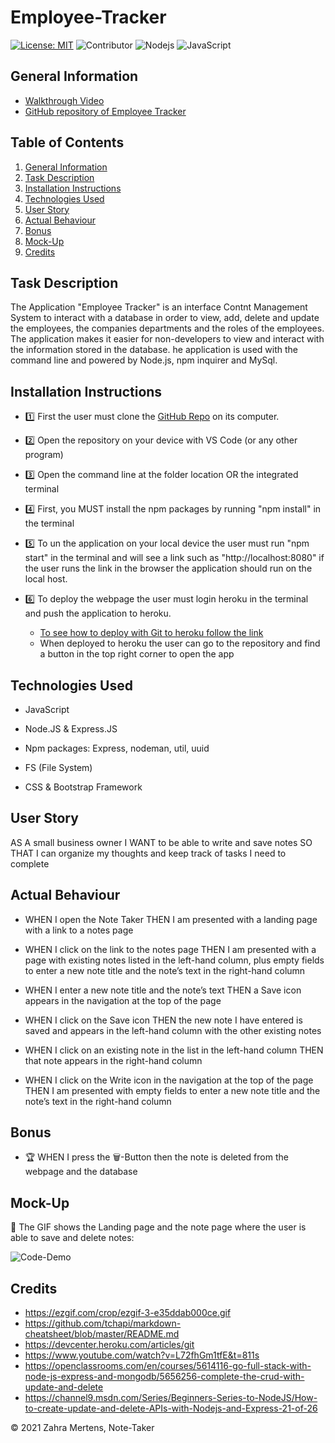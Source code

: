 # Employee-Tracker

[![License: MIT](https://img.shields.io/badge/License-MIT-yellow.svg)](https://opensource.org/licenses/MIT) ![Contributor](https://img.shields.io/badge/Contributor-1-green.svg) ![Nodejs](https://img.shields.io/badge/Npm-MySql-red.svg) ![JavaScript](https://img.shields.io/badge/Npm-Inquirer-red.svg)


## General Information
 
* [Walkthrough Video]()
* [GitHub repository of Employee Tracker](https://github.com/ZahraMertens/Employee-Tracker.git)


## Table of Contents
1. [General Information](#general-information)
2. [Task Description](#task-description)
3. [Installation Instructions](#installation-instructions)
5. [Technologies Used](#technologies-used)
6. [User Story](#user-story)
7. [Actual Behaviour](#actual-behaviour)
8. [Bonus](#bonus)
9. [Mock-Up](#mock-up)
10. [Credits](#credits)


## Task Description

The Application "Employee Tracker" is an interface Contnt Management System to interact with a database in order to view, add, delete and update the employees, the companies departments and the roles of the employees. The application makes it easier for non-developers to view and interact with the information stored in the database. he application is used with the command line and powered by Node.js, npm inquirer and MySql.

## Installation Instructions

* 1️⃣ First the user must clone the [GitHub Repo](https://github.com/ZahraMertens/Employee-Tracker.git) on its computer.

* 2️⃣ Open the repository on your device with VS Code (or any other program)

* 3️⃣ Open the command line at the folder location OR the integrated terminal 

* 4️⃣ First, you MUST install the npm packages by running "npm install" in the terminal

* 5️⃣ To un the application on your local device the user must run "npm start" in the terminal and will see a link such as "http://localhost:8080" if the user runs the link in the browser the application should run on the local host.

* 6️⃣ To deploy the webpage the user must login heroku in the terminal and push the application to heroku. 
   * [To see how to deploy with Git to heroku follow the link](https://devcenter.heroku.com/articles/git)
   * When deployed to heroku the user can go to the repository and find a button in the top right corner to open the app

## Technologies Used

* JavaScript

* Node.JS & Express.JS

* Npm packages: Express, nodeman, util, uuid

* FS (File System)

* CSS & Bootstrap Framework

## User Story

AS A small business owner I WANT to be able to write and save notes SO THAT I can organize my thoughts and keep track of tasks I need to complete

## Actual Behaviour

* WHEN I open the Note Taker THEN I am presented with a landing page with a link to a notes page

* WHEN I click on the link to the notes page THEN I am presented with a page with existing notes listed in the left-hand column, plus empty fields to enter a new note title and the note’s text in the right-hand column

* WHEN I enter a new note title and the note’s text
THEN a Save icon appears in the navigation at the top of the page

* WHEN I click on the Save icon THEN the new note I have entered is saved and appears in the left-hand column with the other existing notes

* WHEN I click on an existing note in the list in the left-hand column THEN that note appears in the right-hand column

* WHEN I click on the Write icon in the navigation at the top of the page THEN I am presented with empty fields to enter a new note title and the note’s text in the right-hand column


## Bonus

* 🏆 WHEN I press the 🗑️-Button then the note is deleted from the webpage and the database

## Mock-Up

🎥 The GIF shows the Landing page and the note page where the user is able to save and delete notes:

![Code-Demo](./assets/note.gif)

## Credits

* https://ezgif.com/crop/ezgif-3-e35ddab000ce.gif
* https://github.com/tchapi/markdown-cheatsheet/blob/master/README.md
* https://devcenter.heroku.com/articles/git
* https://www.youtube.com/watch?v=L72fhGm1tfE&t=811s
* https://openclassrooms.com/en/courses/5614116-go-full-stack-with-node-js-express-and-mongodb/5656256-complete-the-crud-with-update-and-delete
* https://channel9.msdn.com/Series/Beginners-Series-to-NodeJS/How-to-create-update-and-delete-APIs-with-Nodejs-and-Express-21-of-26


© 2021 Zahra Mertens, Note-Taker